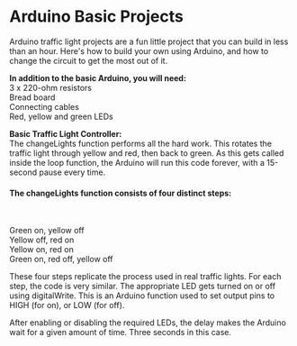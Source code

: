 # Arduino Basic Projects
Arduino traffic light projects are a fun little project that you can build in less than an hour. Here's how to build your own using Arduino, and how to change the circuit to get the most out of it. <br>

**In addition to the basic Arduino, you will need:** <br>
3 x 220-ohm resistors <br>
Bread board <br>
Connecting cables <br>
Red, yellow and green LEDs <br>

**Basic Traffic Light Controller:** <br>
The changeLights function performs all the hard work. This rotates the traffic light through yellow and red, then back to green. As this gets called inside the loop function, the Arduino will run this code forever, with a 15-second pause every time. <br>

<h4>The changeLights function consists of four distinct steps:</h4> <br>

Green on, yellow off <br>
Yellow off, red on <br>
Yellow on, red on <br>
Green on, red off, yellow off<br>

These four steps replicate the process used in real traffic lights. For each step, the code is very similar. The appropriate LED gets turned on or off using digitalWrite. This is an Arduino function used to set output pins to HIGH (for on), or LOW (for off).<br>

After enabling or disabling the required LEDs, the delay makes the Arduino wait for a given amount of time. Three seconds in this case.
